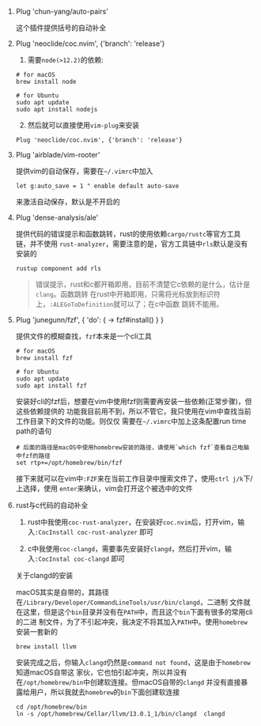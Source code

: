 1. Plug 'chun-yang/auto-pairs'

   这个插件提供括号的自动补全

2. Plug 'neoclide/coc.nvim', {'branch': 'release'}
   
   1. 需要`node(>12.2)`的依赖:
   
   ```shell
   # for macOS
   brew install node
   
   # for Ubuntu
   sudo apt update
   sudo apt install nodejs
   ```
   
   2. 然后就可以直接使用`vim-plug`来安装

   ```vimscript
   Plug 'neoclide/coc.nvim', {'branch': 'release'}
   ``` 

3. Plug 'airblade/vim-rooter'
   
   提供vim的自动保存，需要在`~/.vimrc`中加入
   
   ```vimscript
   let g:auto_save = 1 " enable default auto-save
   ```
   来激活自动保存，默认是不开启的


4. Plug 'dense-analysis/ale'
   
   提供代码的错误提示和函数跳转，rust的使用依赖`cargo/rustc`等官方工具链，并不使用
   `rust-analyzer`，需要注意的是，官方工具链中`rls`默认是没有安装的
   
   ```shell
   rustup component add rls
   ```

   > 错误提示，rust和c都开箱即用，目前不清楚它c依赖的是什么，估计是`clang`。函数跳转
   在rust中开箱即用，只需将光标放到标识符上，`:ALEGoToDefinition`就可以了；在c中函数
   跳转不能用。
    
5. Plug 'junegunn/fzf', { 'do': { -> fzf#install()  }  }
   
   提供文件的模糊查找，`fzf`本来是一个cli工具

   ```shell
   # for macOS
   brew install fzf

   # for Ubuntu
   sudo apt update
   sudo apt install fzf
   ```
   
   安装好cli的fzf后，想要在vim中使用fzf则需要再安装一些依赖(正常步骤)，但这些依赖提供的
   功能我目前用不到，所以不管它，我只使用在vim中查找当前工作目录下的文件的功能。则仅仅
   需要在`~/.vimrc`中加上这条配置run time path的语句
   
   ```vimscript
   # 后面的路径是macOS中使用homebrew安装的路径，请使用`which fzf`查看自己电脑中fzf的路径
   set rtp+=/opt/homebrew/bin/fzf
   ```
   
   接下来就可以在vim中`:FZF`来在当前工作目录中搜索文件了，使用`ctrl j/k`下/上选择，使用
   `enter`来确认，vim会打开这个被选中的文件

6. rust与c代码的自动补全
   
   1. rust中我使用`coc-rust-analyzer`，在安装好`coc.nvim`后，打开vim，输入`:CocInstall coc-rust-analyzer`
   即可
   
   2. c中我使用`coc-clangd`，需要事先安装好`clangd`，然后打开vim，输入`:CocInstal coc-clangd`
   即可

   关于clangd的安装

   macOS其实是自带的，其路径在`/Library/Developer/CommandLineTools/usr/bin/clangd`，二进制
   文件就在这里，但是这个`bin`目录并没有在`PATH`中，而且这个`bin`下面有很多的常用cli的二进
   制文件，为了不引起冲突，我决定不将其加入`PATH`中。使用`homebrew`安装一套新的
   ```shell
   brew install llvm
   ```
   安装完成之后，你输入`clangd`仍然是`command not found`，这是由于`homebrew`知道macOS自带这
   家伙，它也怕引起冲突，所以并没有在`/opt/homebrew/bin`中创建软连接。但macOS自带的`clangd`
   并没有直接暴露给用户，所以我就去`homebrew`的`bin`下面创建软连接
   ```shell
   cd /opt/homebrew/bin
   ln -s /opt/homebrew/Cellar/llvm/13.0.1_1/bin/clangd  clangd
   ```
